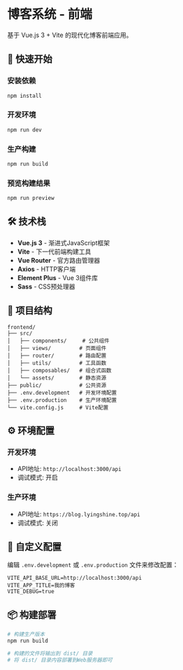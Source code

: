 # 博客系统 - 前端

基于 Vue.js 3 + Vite 的现代化博客前端应用。

## 🚀 快速开始

### 安装依赖
```bash
npm install
```

### 开发环境
```bash
npm run dev
```

### 生产构建
```bash
npm run build
```

### 预览构建结果
```bash
npm run preview
```

## 🛠️ 技术栈

- **Vue.js 3** - 渐进式JavaScript框架
- **Vite** - 下一代前端构建工具
- **Vue Router** - 官方路由管理器
- **Axios** - HTTP客户端
- **Element Plus** - Vue 3组件库
- **Sass** - CSS预处理器

## 📁 项目结构

```
frontend/
├── src/
│   ├── components/     # 公共组件
│   ├── views/         # 页面组件
│   ├── router/        # 路由配置
│   ├── utils/         # 工具函数
│   ├── composables/   # 组合式函数
│   └── assets/        # 静态资源
├── public/            # 公共资源
├── .env.development   # 开发环境配置
├── .env.production    # 生产环境配置
└── vite.config.js     # Vite配置
```

## ⚙️ 环境配置

### 开发环境
- API地址: `http://localhost:3000/api`
- 调试模式: 开启

### 生产环境
- API地址: `https://blog.lyingshine.top/api`
- 调试模式: 关闭

## 🔧 自定义配置

编辑 `.env.development` 或 `.env.production` 文件来修改配置：

```env
VITE_API_BASE_URL=http://localhost:3000/api
VITE_APP_TITLE=我的博客
VITE_DEBUG=true
```

## 📦 构建部署

```bash
# 构建生产版本
npm run build

# 构建的文件将输出到 dist/ 目录
# 将 dist/ 目录内容部署到Web服务器即可
